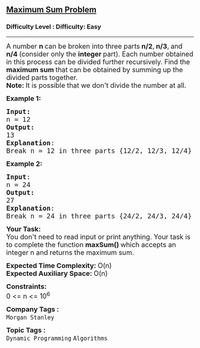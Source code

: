 <h2><a href="https://www.geeksforgeeks.org/problems/maximum-sum-problem2211/1?page=3&company=Morgan%20Stanley&sortBy=submissions">Maximum Sum Problem</a></h2><h3>Difficulty Level : Difficulty: Easy</h3><hr><div class="problems_problem_content__Xm_eO"><p><span style="font-size: 18px;">A number <strong>n </strong>can be broken&nbsp;into&nbsp;three parts<strong> n/2</strong>,<strong> n/3</strong>,<strong> </strong>and<strong> n/4&nbsp;</strong>(consider only the&nbsp;<strong>integer </strong>part). Each number obtained in this process can be divided further recursively.&nbsp;Find the <strong>maximum sum </strong>that can be obtained by&nbsp;summing up the divided parts&nbsp;together.<br><strong>Note: </strong>It is possible that we don't divide the number at all.</span></p>
<p><span style="font-size: 18px;"><strong>Example 1:</strong></span></p>
<pre><span style="font-size: 18px;"><strong>Input:</strong>
n = 12
<strong>Output:</strong> <br>13
<strong>Explanation</strong>:</span>&nbsp;<br><span style="font-size: 18px;">B</span><span style="font-size: 18px;">reak n = 12 in three parts {12/2, 12/3, 12/4} = {6, 4, 3}, now current sum is = (6 + 4 + 3) = 13. Further breaking 6, 4 and 3 into parts will produce sum less than or equal to 6, 4 and 3 respectively.</span>
</pre>
<p><span style="font-size: 18px;"><strong>Example 2:</strong></span></p>
<pre><span style="font-size: 18px;"><strong>Input</strong>:
n = 24
<strong>Output:</strong> <br>27
<strong>Explanation</strong>: <br>Break n = 24 in three parts {24/2, 24/3, 24/4} = {12, 8, 6}, now current sum is = (12 + 8 + 6) = 26 . But recursively breaking 12 would produce value 13. So our maximum sum is 13 + 8 + 6 = 27.
</span></pre>
<p><span style="font-size: 18px;"><strong>Your Task:</strong><br>You don't need to read input or print anything. Your task is to complete the function&nbsp;<strong>maxSum()&nbsp;</strong>which accepts an integer n and returns the maximum sum.<br></span></p>
<p><span style="font-size: 18px;"><strong>Expected Time Complexity: </strong>O(n)<br><strong>Expected Auxiliary Space:&nbsp;</strong>O(n)</span></p>
<p><span style="font-size: 18px;"><strong>Constraints:</strong><br>0 &lt;= n &lt;= 10<sup>6</sup></span></p></div><p><span style=font-size:18px><strong>Company Tags : </strong><br><code>Morgan Stanley</code>&nbsp;<br><p><span style=font-size:18px><strong>Topic Tags : </strong><br><code>Dynamic Programming</code>&nbsp;<code>Algorithms</code>&nbsp;